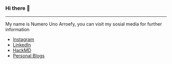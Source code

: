 ### Hi there 👋

---

My name is Numero Uno Arroefy, you can visit my sosial media for further information  

* [Instagram](https://www.instagram.com/numroua/)
* [LinkedIn](https://www.linkedin.com/in/numero-uno-arroefy-8b7aaa237/)
* [HackMD](https://www.hackmd.io/@yqroo)
* [Personal Blogs](https://www.unoarroefy.github.io)
